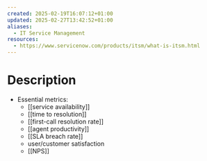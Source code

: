 ```yaml
---
created: 2025-02-19T16:07:12+01:00
updated: 2025-02-27T13:42:52+01:00
aliases:
  - IT Service Management
resources:
  - https://www.servicenow.com/products/itsm/what-is-itsm.html
---
```

# Description
- Essential metrics:
	- [[service availability]]
	- [[time to resolution]]
	- [[first-call resolution rate]]
	- [[agent productivity]]
	- [[SLA breach rate]]
	- user/customer satisfaction
	- [[NPS]]